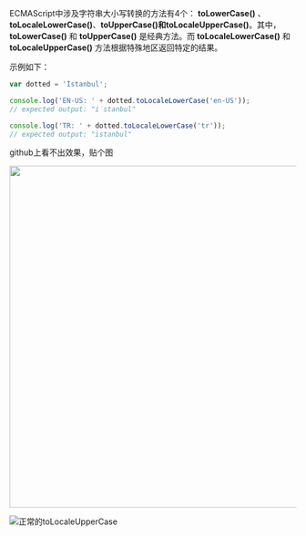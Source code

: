 ECMAScript中涉及字符串大小写转换的方法有4个： **toLowerCase()** 、**toLocaleLowerCase()**、**toUpperCase()**和**toLocaleUpperCase()**。其中， **toLowerCase()** 和 **toUpperCase()** 是经典方法。而 **toLocaleLowerCase()** 和 **toLocaleUpperCase()** 方法根据特殊地区返回特定的结果。

示例如下：

```JavaScript
var dotted = 'İstanbul';

console.log('EN-US: ' + dotted.toLocaleLowerCase('en-US'));
// expected output: "i̇stanbul"

console.log('TR: ' + dotted.toLocaleLowerCase('tr'));
// expected output: "istanbul"
```
github上看不出效果，贴个图

<img src="./image/other/toLocaleUpperCase.png" width="800px" height="600px"> 

![正常的toLocaleUpperCase](./image/other/toLocaleUpperCase.png "正常的toLocaleUpperCase")
